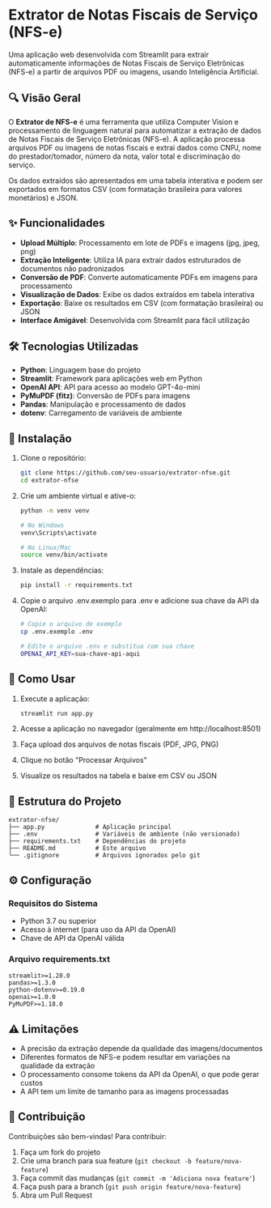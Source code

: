 # Extrator de Notas Fiscais de Serviço (NFS-e)

Uma aplicação web desenvolvida com Streamlit para extrair automaticamente informações de Notas Fiscais de Serviço Eletrônicas (NFS-e) a partir de arquivos PDF ou imagens, usando Inteligência Artificial.

## 🔍 Visão Geral

O **Extrator de NFS-e** é uma ferramenta que utiliza Computer Vision e processamento de linguagem natural para automatizar a extração de dados de Notas Fiscais de Serviço Eletrônicas (NFS-e). A aplicação processa arquivos PDF ou imagens de notas fiscais e extrai dados como CNPJ, nome do prestador/tomador, número da nota, valor total e discriminação do serviço.

Os dados extraídos são apresentados em uma tabela interativa e podem ser exportados em formatos CSV (com formatação brasileira para valores monetários) e JSON.

## ✨ Funcionalidades

- **Upload Múltiplo**: Processamento em lote de PDFs e imagens (jpg, jpeg, png)
- **Extração Inteligente**: Utiliza IA para extrair dados estruturados de documentos não padronizados
- **Conversão de PDF**: Converte automaticamente PDFs em imagens para processamento
- **Visualização de Dados**: Exibe os dados extraídos em tabela interativa
- **Exportação**: Baixe os resultados em CSV (com formatação brasileira) ou JSON
- **Interface Amigável**: Desenvolvida com Streamlit para fácil utilização

## 🛠️ Tecnologias Utilizadas

- **Python**: Linguagem base do projeto
- **Streamlit**: Framework para aplicações web em Python
- **OpenAI API**: API para acesso ao modelo GPT-4o-mini
- **PyMuPDF (fitz)**: Conversão de PDFs para imagens
- **Pandas**: Manipulação e processamento de dados
- **dotenv**: Carregamento de variáveis de ambiente

## 🚀 Instalação

1. Clone o repositório:
   ```bash
   git clone https://github.com/seu-usuario/extrator-nfse.git
   cd extrator-nfse
   ```

2. Crie um ambiente virtual e ative-o:
   ```bash
   python -m venv venv

   # No Windows
   venv\Scripts\activate

   # No Linux/Mac
   source venv/bin/activate
   ```

3. Instale as dependências:
   ```bash
   pip install -r requirements.txt
   ```

4. Copie o arquivo .env.exemplo para .env e adicione sua chave da API da OpenAI:
   ```bash
   # Copie o arquivo de exemplo
   cp .env.exemplo .env

   # Edite o arquivo .env e substitua com sua chave
   OPENAI_API_KEY=sua-chave-api-aqui
   ```

## 📖 Como Usar

1. Execute a aplicação:
   ```bash
   streamlit run app.py
   ```

2. Acesse a aplicação no navegador (geralmente em http://localhost:8501)

3. Faça upload dos arquivos de notas fiscais (PDF, JPG, PNG)

4. Clique no botão "Processar Arquivos"

5. Visualize os resultados na tabela e baixe em CSV ou JSON

## 📁 Estrutura do Projeto

```
extrator-nfse/
├── app.py              # Aplicação principal
├── .env                # Variáveis de ambiente (não versionado)
├── requirements.txt    # Dependências do projeto
├── README.md           # Este arquivo
└── .gitignore          # Arquivos ignorados pelo git
```

## ⚙️ Configuração

### Requisitos do Sistema
- Python 3.7 ou superior
- Acesso à internet (para uso da API da OpenAI)
- Chave de API da OpenAI válida

### Arquivo requirements.txt
```
streamlit>=1.20.0
pandas>=1.3.0
python-dotenv>=0.19.0
openai>=1.0.0
PyMuPDF>=1.18.0
```

## ⚠️ Limitações

- A precisão da extração depende da qualidade das imagens/documentos
- Diferentes formatos de NFS-e podem resultar em variações na qualidade da extração
- O processamento consome tokens da API da OpenAI, o que pode gerar custos
- A API tem um limite de tamanho para as imagens processadas

## 🤝 Contribuição

Contribuições são bem-vindas! Para contribuir:

1. Faça um fork do projeto
2. Crie uma branch para sua feature (`git checkout -b feature/nova-feature`)
3. Faça commit das mudanças (`git commit -m 'Adiciona nova feature'`)
4. Faça push para a branch (`git push origin feature/nova-feature`)
5. Abra um Pull Request
